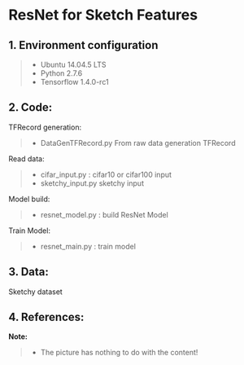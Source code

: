 # ResNet for Sketch Features
## 1. Environment configuration
> - Ubuntu 14.04.5 LTS
> - Python 2.7.6
> - Tensorflow 1.4.0-rc1
## 2. Code:
TFRecord generation:
> - DataGenTFRecord.py From raw data generation TFRecord

Read data:
> - cifar_input.py : cifar10 or cifar100 input
> - sketchy_input.py sketchy input

Model build:
> - resnet_model.py : build ResNet Model

Train Model:
> - resnet_main.py : train model

## 3. Data:
Sketchy dataset

## 4. References:

**Note:**
> - The picture has nothing to do with the content!
